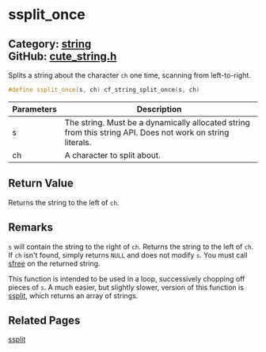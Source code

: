 [//]: # (This file is automatically generated by Cute Framework's docs parser.)
[//]: # (Do not edit this file by hand!)
[//]: # (See: https://github.com/RandyGaul/cute_framework/blob/master/samples/docs_parser.cpp)
[](../header.md ':include')

# ssplit_once

Category: [string](/api_reference?id=string)  
GitHub: [cute_string.h](https://github.com/RandyGaul/cute_framework/blob/master/include/cute_string.h)  
---

Splits a string about the character `ch` one time, scanning from left-to-right.

```cpp
#define ssplit_once(s, ch) cf_string_split_once(s, ch)
```

Parameters | Description
--- | ---
s | The string. Must be a dynamically allocated string from this string API. Does not work on string literals.
ch | A character to split about.

## Return Value

Returns the string to the left of `ch`.

## Remarks

`s` will contain the string to the right of `ch`.
Returns the string to the left of `ch`.
If `ch` isn't found, simply returns `NULL` and does not modify `s`.
You must call [sfree](/string/sfree.md) on the returned string.

This function is intended to be used in a loop, successively chopping off pieces of `s`.
A much easier, but slightly slower, version of this function is [ssplit](/string/ssplit.md), which returns
an array of strings.

## Related Pages

[ssplit](/string/ssplit.md)  
